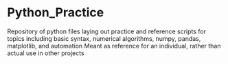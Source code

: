 # Python_Practice
Repository of python files laying out practice and reference scripts for topics including basic syntax, numerical algorithms, numpy, pandas, matplotlib, and automation
Meant as reference for an individual, rather than actual use in other projects
